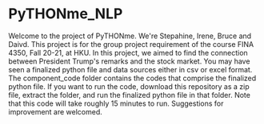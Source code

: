 # PyTHONme_NLP
Welcome to the project of PyTHONme. We're Stepahine, Irene, Bruce and Daivd.
This project is for the group project requirement of the course FINA 4350, Fall 20-21, at HKU.
In this project, we aimed to find the connection between President Trump's remarks and the stock market.
You may have seen a finalized python file and data sources either in csv or excel format.
The component_code folder contains the codes that comprise the finalized python file.
If you want to run the code, download this repository as a zip file, extract the folder, and run the finalized python file in that folder.
Note that this code will take roughly 15 minutes to run.
Suggestions for improvement are welcomed.
